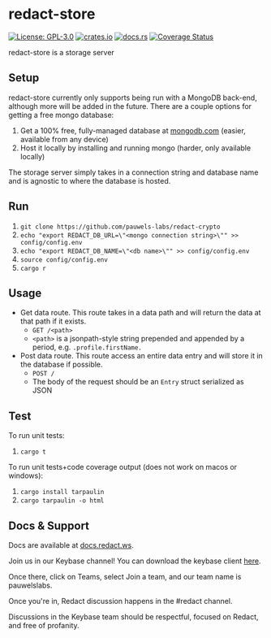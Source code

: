 
# redact-store
[![License: GPL-3.0](https://badgen.net/github/license/pauwels-labs/redact-store?color=blue)](https://opensource.org/licenses/GPL-3.0) [![crates.io](https://badgen.net/crates/v/redact-store?color=blue)](https://crates.io/crates/redact-store) [![docs.rs](https://img.shields.io/docsrs/redact-store?style=flat)](https://docs.rs/redact-store) [![Coverage Status](https://badgen.net/coveralls/c/github/pauwels-labs/redact-store/main)](https://coveralls.io/github/pauwels-labs/redact-store?branch=main)

redact-store is a storage server 

## Setup
redact-store currently only supports being run with a MongoDB back-end, although more will be added in the future. There are a couple options for getting a free mongo database:
1. Get a 100% free, fully-managed database at [mongodb.com](https://mongodb.com) (easier, available from any device)
2. Host it locally by installing and running mongo (harder, only available locally)

The storage server simply takes in a connection string and database name and is agnostic to where the database is hosted.

## Run
1. `git clone https://github.com/pauwels-labs/redact-crypto`
2. `echo "export REDACT_DB_URL=\"<mongo connection string>\"" >> config/config.env`
3. `echo "export REDACT_DB_NAME=\"<db name>\"" >> config/config.env`
4. `source config/config.env`
5. `cargo r`

## Usage
- Get data route. This route takes in a data path and will return the data at that path if it exists.
	- `GET /<path>`
	- `<path>` is a jsonpath-style string prepended and appended by a period, e.g. `.profile.firstName.`
- Post data route. This route access an entire data entry and will store it in the database if possible.
	- `POST /`
	- The body of the request should be an `Entry` struct serialized as JSON

## Test
To run unit tests:
1. `cargo t`

To run unit tests+code coverage output (does not work on macos or windows):
1. `cargo install tarpaulin`
2. `cargo tarpaulin -o html`

## Docs & Support
Docs are available at [docs.redact.ws](https://docs.redact.ws).

Join us in our Keybase channel! You can download the keybase client [here](https://keybase.io/download).

Once there, click on Teams, select Join a team, and our team name is pauwelslabs.

Once you're in, Redact discussion happens in the #redact channel.

Discussions in the Keybase team should be respectful, focused on Redact, and free of profanity.
